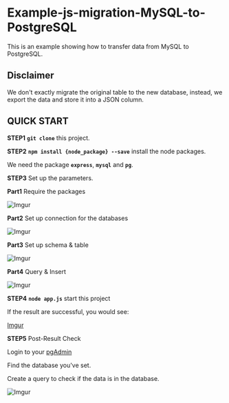 # Example-js-migration-MySQL-to-PostgreSQL

This is an example showing how to transfer data from MySQL to PostgreSQL.

## Disclaimer

We don't exactly migrate the original table to the new database, instead, we export the data and store it into a JSON column.

## QUICK START

**STEP1** **`git clone`** this project.

**STEP2** **`npm install {node_package} --save`** install the node packages.

We need the package **`express`**, **`mysql`** and **`pg`**.

**STEP3** Set up the parameters.

**Part1** Require the packages

![Imgur](https://imgur.com/GHTsYYX.png)

**Part2** Set up connection for the databases

![Imgur](https://i.imgur.com/wD0T23x.png)

**Part3** Set up schema & table

![Imgur](https://imgur.com/LUP5IAy.png)

**Part4** Query & Insert

![Imgur](https://imgur.com/58ugZA5.png)

**STEP4** **`node app.js`** start this project

If the result are successful, you would see:

[Imgur](https://i.imgur.com/rAdKpO2.png)

**STEP5** Post-Result Check

Login to your [pgAdmin](https://www.pgadmin.org/download/)

Find the database you've set.

Create a query to check if the data is in the database.

![Imgur](https://i.imgur.com/BeaVqcK.png)
